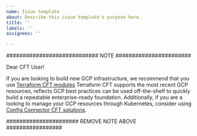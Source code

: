 ```yaml
---
name: Issue template
about: Describe this issue template's purpose here.
title: ''
labels: ''
assignees: ''

---
```


############################ NOTE #######################

Dear CFT User!

If you are looking to build new GCP infrastructure, we recommend that you use [Terraform CFT modules](https://g.co/dev/terraformfoundation)
Terraform CFT supports the most recent GCP resources, reflects GCP best practices can be used off-the-shelf to quickly build a repeatable enterprise-ready foundation.
Additionally, if you are a looking to manage your GCP resources through Kubernetes, consider using [Config Connector CFT solutions](https://github.com/GoogleCloudPlatform/cloud-foundation-toolkit/tree/master/config-connector/solutions).


###################### REMOVE NOTE ABOVE #################

